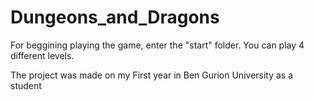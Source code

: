 # Dungeons_and_Dragons
For beggining playing the game, enter the "start" folder. You can play 4 different levels.

The project was made on my First year in Ben Gurion University as a student
